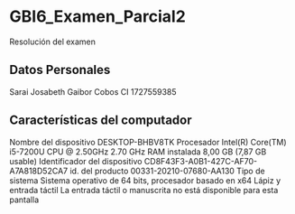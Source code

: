 # GBI6_Examen_Parcial2
Resolución del examen 
## Datos Personales 
Sarai Josabeth Gaibor Cobos 
CI 1727559385 
## Características del computador 
Nombre del dispositivo DESKTOP-BHBV8TK
Procesador Intel(R) Core(TM) i5-7200U CPU @ 2.50GHz   2.70 GHz
RAM instalada 8,00 GB (7,87 GB usable)
Identificador del dispositivo CD8F43F3-A0B1-427C-AF70-A7A818D52CA7
id. del producto 00331-20210-07680-AA130
Tipo de sistema Sistema operativo de 64 bits, procesador basado en x64
Lápiz y entrada táctil La entrada táctil o manuscrita no está disponible para esta pantalla
